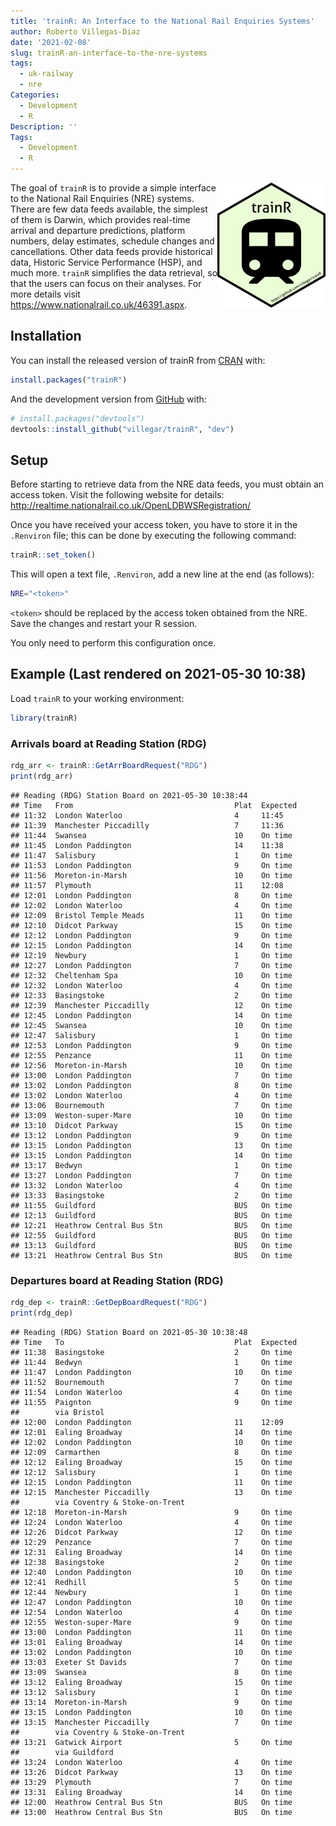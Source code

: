 ```yaml
---
title: 'trainR: An Interface to the National Rail Enquiries Systems'
author: Roberto Villegas-Diaz
date: '2021-02-08'
slug: trainR-an-interface-to-the-nre-systems
tags:
  - uk-railway
  - nre
Categories:
  - Development
  - R
Description: ''
Tags:
  - Development
  - R
---
```


<img src="https://raw.githubusercontent.com/villegar/trainR/main/inst/images/logo.png" alt="logo" align="right" height=200px/>

The goal of `trainR` is to provide a simple interface to the 
National Rail Enquiries (NRE) systems. There are few data feeds 
available, the simplest of them is Darwin, which provides real-time 
arrival and departure predictions, platform numbers, delay estimates, 
schedule changes and cancellations. Other data feeds provide historical 
data, Historic Service Performance (HSP), and much more. `trainR` 
simplifies the data retrieval, so that the users can focus on their 
analyses. For more details visit 
https://www.nationalrail.co.uk/46391.aspx.

## Installation

You can install the released version of trainR from [CRAN](https://CRAN.R-project.org) with:

``` r
install.packages("trainR")
```

And the development version from [GitHub](https://github.com/) with:

``` r
# install.packages("devtools")
devtools::install_github("villegar/trainR", "dev")
```

## Setup
Before starting to retrieve data from the NRE data feeds, you must obtain an access token. 
Visit the following website for details: http://realtime.nationalrail.co.uk/OpenLDBWSRegistration/

Once you have received your access token, you have to store it in the `.Renviron` file; this can be 
done by executing the following command:


```r
trainR::set_token()
```

This will open a text file, `.Renviron`, add a new line at the end (as follows):

```bash
NRE="<token>"
```

`<token>` should be replaced by the access token obtained from the NRE. Save the changes and restart 
your R session.

You only need to perform this configuration once.

## Example (Last rendered on 2021-05-30 10:38)

Load `trainR` to your working environment:

```r
library(trainR)
```

### Arrivals board at Reading Station (RDG)


```r
rdg_arr <- trainR::GetArrBoardRequest("RDG")
print(rdg_arr)
```

```
## Reading (RDG) Station Board on 2021-05-30 10:38:44
## Time   From                                    Plat  Expected
## 11:32  London Waterloo                         4     11:45
## 11:39  Manchester Piccadilly                   7     11:36
## 11:44  Swansea                                 10    On time
## 11:45  London Paddington                       14    11:38
## 11:47  Salisbury                               1     On time
## 11:53  London Paddington                       9     On time
## 11:56  Moreton-in-Marsh                        10    On time
## 11:57  Plymouth                                11    12:08
## 12:01  London Paddington                       8     On time
## 12:02  London Waterloo                         4     On time
## 12:09  Bristol Temple Meads                    11    On time
## 12:10  Didcot Parkway                          15    On time
## 12:12  London Paddington                       9     On time
## 12:15  London Paddington                       14    On time
## 12:19  Newbury                                 1     On time
## 12:27  London Paddington                       7     On time
## 12:32  Cheltenham Spa                          10    On time
## 12:32  London Waterloo                         4     On time
## 12:33  Basingstoke                             2     On time
## 12:39  Manchester Piccadilly                   12    On time
## 12:45  London Paddington                       14    On time
## 12:45  Swansea                                 10    On time
## 12:47  Salisbury                               1     On time
## 12:53  London Paddington                       9     On time
## 12:55  Penzance                                11    On time
## 12:56  Moreton-in-Marsh                        10    On time
## 13:00  London Paddington                       7     On time
## 13:02  London Paddington                       8     On time
## 13:02  London Waterloo                         4     On time
## 13:06  Bournemouth                             7     On time
## 13:09  Weston-super-Mare                       10    On time
## 13:10  Didcot Parkway                          15    On time
## 13:12  London Paddington                       9     On time
## 13:15  London Paddington                       13    On time
## 13:15  London Paddington                       14    On time
## 13:17  Bedwyn                                  1     On time
## 13:27  London Paddington                       7     On time
## 13:32  London Waterloo                         4     On time
## 13:33  Basingstoke                             2     On time
## 11:55  Guildford                               BUS   On time
## 12:13  Guildford                               BUS   On time
## 12:21  Heathrow Central Bus Stn                BUS   On time
## 12:55  Guildford                               BUS   On time
## 13:13  Guildford                               BUS   On time
## 13:21  Heathrow Central Bus Stn                BUS   On time
```

### Departures board at Reading Station (RDG)


```r
rdg_dep <- trainR::GetDepBoardRequest("RDG")
print(rdg_dep)
```

```
## Reading (RDG) Station Board on 2021-05-30 10:38:48
## Time   To                                      Plat  Expected
## 11:38  Basingstoke                             2     On time
## 11:44  Bedwyn                                  1     On time
## 11:47  London Paddington                       10    On time
## 11:52  Bournemouth                             7     On time
## 11:54  London Waterloo                         4     On time
## 11:55  Paignton                                9     On time
##        via Bristol                             
## 12:00  London Paddington                       11    12:09
## 12:01  Ealing Broadway                         14    On time
## 12:02  London Paddington                       10    On time
## 12:09  Carmarthen                              8     On time
## 12:12  Ealing Broadway                         15    On time
## 12:12  Salisbury                               1     On time
## 12:15  London Paddington                       11    On time
## 12:15  Manchester Piccadilly                   13    On time
##        via Coventry & Stoke-on-Trent           
## 12:18  Moreton-in-Marsh                        9     On time
## 12:24  London Waterloo                         4     On time
## 12:26  Didcot Parkway                          12    On time
## 12:29  Penzance                                7     On time
## 12:31  Ealing Broadway                         14    On time
## 12:38  Basingstoke                             2     On time
## 12:40  London Paddington                       10    On time
## 12:41  Redhill                                 5     On time
## 12:44  Newbury                                 1     On time
## 12:47  London Paddington                       10    On time
## 12:54  London Waterloo                         4     On time
## 12:55  Weston-super-Mare                       9     On time
## 13:00  London Paddington                       11    On time
## 13:01  Ealing Broadway                         14    On time
## 13:02  London Paddington                       10    On time
## 13:03  Exeter St Davids                        7     On time
## 13:09  Swansea                                 8     On time
## 13:12  Ealing Broadway                         15    On time
## 13:12  Salisbury                               1     On time
## 13:14  Moreton-in-Marsh                        9     On time
## 13:15  London Paddington                       10    On time
## 13:15  Manchester Piccadilly                   7     On time
##        via Coventry & Stoke-on-Trent           
## 13:21  Gatwick Airport                         5     On time
##        via Guildford                           
## 13:24  London Waterloo                         4     On time
## 13:26  Didcot Parkway                          13    On time
## 13:29  Plymouth                                7     On time
## 13:31  Ealing Broadway                         14    On time
## 12:00  Heathrow Central Bus Stn                BUS   On time
## 13:00  Heathrow Central Bus Stn                BUS   On time
```
